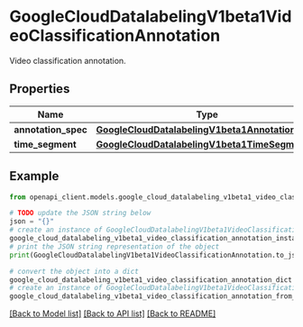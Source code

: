 # GoogleCloudDatalabelingV1beta1VideoClassificationAnnotation

Video classification annotation.

## Properties

Name | Type | Description | Notes
------------ | ------------- | ------------- | -------------
**annotation_spec** | [**GoogleCloudDatalabelingV1beta1AnnotationSpec**](GoogleCloudDatalabelingV1beta1AnnotationSpec.md) |  | [optional] 
**time_segment** | [**GoogleCloudDatalabelingV1beta1TimeSegment**](GoogleCloudDatalabelingV1beta1TimeSegment.md) |  | [optional] 

## Example

```python
from openapi_client.models.google_cloud_datalabeling_v1beta1_video_classification_annotation import GoogleCloudDatalabelingV1beta1VideoClassificationAnnotation

# TODO update the JSON string below
json = "{}"
# create an instance of GoogleCloudDatalabelingV1beta1VideoClassificationAnnotation from a JSON string
google_cloud_datalabeling_v1beta1_video_classification_annotation_instance = GoogleCloudDatalabelingV1beta1VideoClassificationAnnotation.from_json(json)
# print the JSON string representation of the object
print(GoogleCloudDatalabelingV1beta1VideoClassificationAnnotation.to_json())

# convert the object into a dict
google_cloud_datalabeling_v1beta1_video_classification_annotation_dict = google_cloud_datalabeling_v1beta1_video_classification_annotation_instance.to_dict()
# create an instance of GoogleCloudDatalabelingV1beta1VideoClassificationAnnotation from a dict
google_cloud_datalabeling_v1beta1_video_classification_annotation_from_dict = GoogleCloudDatalabelingV1beta1VideoClassificationAnnotation.from_dict(google_cloud_datalabeling_v1beta1_video_classification_annotation_dict)
```
[[Back to Model list]](../README.md#documentation-for-models) [[Back to API list]](../README.md#documentation-for-api-endpoints) [[Back to README]](../README.md)


